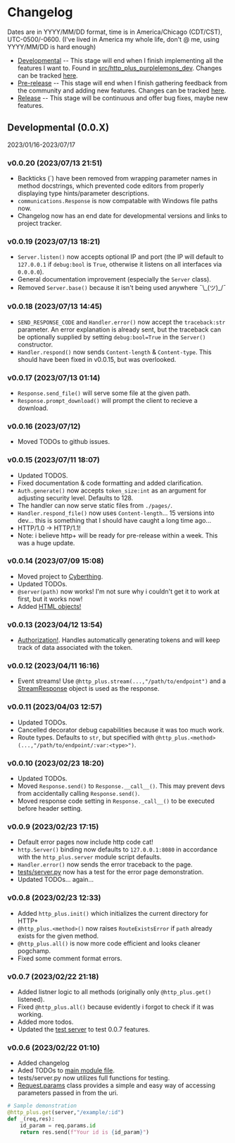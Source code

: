 # Changelog

Dates are in YYYY/MM/DD format, time is in America/Chicago (CDT/CST), UTC-0500/-0600. (I've lived in America my whole life, don't @ me, using YYYY/MM/DD is hard enough)
* [Developmental](#developmental-00x) -- This stage will end when I finish implementing all the features I want to. Found in [src/http_plus_purplelemons_dev](./src/http_plus_purplelemons_dev). Changes can be tracked [here](https://github.com/orgs/cyberthing-dev/projects/2/views/1).
* [Pre-release](#) -- This stage will end when I finish gathering feedback from the community and adding new features. Changes can be tracked [here](https://github.com/orgs/cyberthing-dev/projects/3/views/1).
* [Release](#) -- This stage will be continuous and offer bug fixes, maybe new features.

## Developmental (0.0.X)
2023/01/16-2023/07/17

### v0.0.20 (2023/07/13 21:51)
* Backticks (`) have been removed from wrapping parameter names in method docstrings, which prevented code editors from properly displaying type hints/parameter descriptions.
* `communications.Response` is now compatable with Windows file paths now.
* Changelog now has an end date for developmental versions and links to project tracker.

### v0.0.19 (2023/07/13 18:21)
* `Server.listen()` now accepts optional IP and port (the IP will default to `127.0.0.1` if `debug:bool` is `True`, otherwise it listens on all interfaces via `0.0.0.0`).
* General documentation improvement (especially the `Server` class).
* Removed `Server.base()` because it isn't being used anywhere ¯\\\_(ツ)_/¯

### v0.0.18 (2023/07/13 14:45)
* `SEND_RESPONSE_CODE` and `Handler.error()` now accept the `traceback:str` parameter. An error explanation is already sent, but the traceback can be optionally supplied by setting `debug:bool=True` in the `Server()` constructor.
* `Handler.respond()` now sends `Content-length` & `Content-type`. This should have been fixed in v0.0.15, but was overlooked.

### v0.0.17 (2023/07/13 01:14)
* `Response.send_file()` will serve some file at the given path.
* `Response.prompt_download()` will prompt the client to recieve a download.

### v0.0.16 (2023/07/12)
* Moved TODOs to github issues.

### v0.0.15 (2023/07/11 18:07)
* Updated TODOS.
* Fixed documentation & code formatting and added clarification.
* `Auth.generate()` now accepts `token_size:int` as an argument for adjusting security level. Defaults to 128.
* The handler can now serve static files from `./pages/`.
* `Handler.respond_file()` now uses `Content-length`... 15 versions into dev... this is something that I should have caught a long time ago...
* HTTP/1.0 -> HTTP/1.1!
* Note: i believe http+ will be ready for pre-release within a week. This was a huge update.

### v0.0.14 (2023/07/09 15:08)
* Moved project to [Cyberthing](https://github.com/cyberthing-dev).
* Updated TODOs.
* `@server(path)` now works! I'm not sure why i couldn't get it to work at first, but it works now!
* Added [HTML objects!](./src/http_plus_purplelemons_dev/html.py)

### v0.0.13 (2023/04/12 13:54)
* [Authorization!](./src/http_plus_purplelemons_dev/auth.py). Handles automatically generating tokens and will keep track of data associated with the token.

### v0.0.12 (2023/04/11 16:16)
* Event streams! Use `@http_plus.stream(...,"/path/to/endpoint")` and a [StreamResponse](https://github.com/search?q=repo%3Apurplelemons-dev/httpplus%20StreamResponse&type=code) object is used as the response.

### v0.0.11 (2023/04/03 12:57)
* Updated TODOs.
* Cancelled decorator debug capabilities because it was too much work.
* Route types. Defaults to `str`, but specified with `@http_plus.<method>(...,"/path/to/endpoint/:var:<type>")`.

### v0.0.10 (2023/02/23 18:20)
* Updated TODOs.
* Moved `Response.send()` to `Response.__call__()`. This may prevent devs from accidentally calling `Response.send()`.
* Moved response code setting in `Response._call__()` to be executed before header setting.

### v0.0.9 (2023/02/23 17:15)
* Default error pages now include http code cat!
* `http.Server()` binding now defaults to `127.0.0.1:8080` in accordance with the `http_plus.server` module script defaults.
* `Handler.error()` now sends the error traceback to the page.
* [tests/server.py](./tests/server.py) now has a test for the error page demonstration.
* Updated TODOs... again...

### v0.0.8 (2023/02/23 12:33)
* Added `http_plus.init()` which initializes the current directory for HTTP+
* `@http_plus.<method>()` now raises `RouteExistsError` if `path` already exists for the given method.
* `@http_plus.all()` is now more code efficient and looks cleaner pogchamp.
* Fixed some comment format errors.

### v0.0.7 (2023/02/22 21:18)
* Added listner logic to all methods (originally only `@http_plus.get()` listened).
* Fixed `@http_plus.all()` because evidently i forgot to check if it was working.
* Added more todos.
* Updated the [test server](./tests/server.py) to test 0.0.7 features.

### v0.0.6 (2023/02/22 01:10)
* Added changelog
* Aded TODOs to [main module file](./src/http_plus_purplelemons_dev/__init__.py).
* tests/server.py now utilizes full functions for testing.
* [Request.params](./src/http_plus_purplelemons_dev/communications.py) class provides a simple and easy way of accessing parameters passed in from the uri.
```py
# Sample demonstration
@http_plus.get(server,"/example/:id")
def _(req,res):
    id_param = req.params.id
    return res.send(f"Your id is {id_param}")
```

